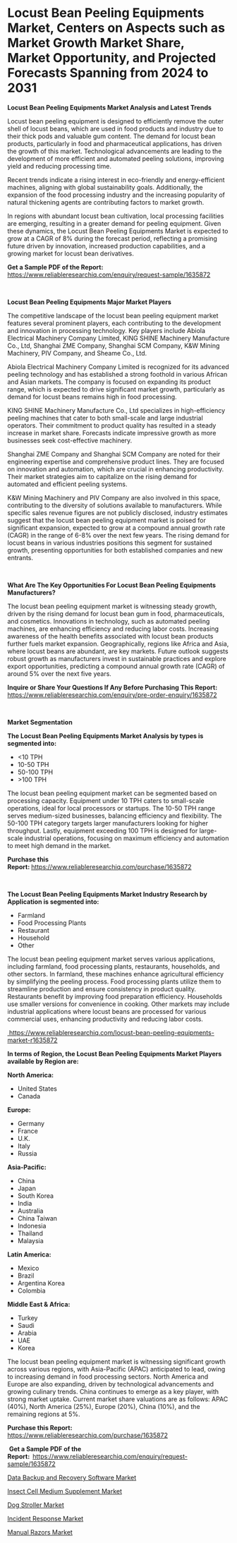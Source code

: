 <p><h1>Locust Bean Peeling Equipments Market, Centers on Aspects such as Market Growth Market Share, Market Opportunity, and Projected Forecasts Spanning from 2024 to 2031</h1></p><p><strong>Locust Bean Peeling Equipments Market Analysis and Latest Trends</strong></p>
<p><p>Locust bean peeling equipment is designed to efficiently remove the outer shell of locust beans, which are used in food products and industry due to their thick pods and valuable gum content. The demand for locust bean products, particularly in food and pharmaceutical applications, has driven the growth of this market. Technological advancements are leading to the development of more efficient and automated peeling solutions, improving yield and reducing processing time.</p><p>Recent trends indicate a rising interest in eco-friendly and energy-efficient machines, aligning with global sustainability goals. Additionally, the expansion of the food processing industry and the increasing popularity of natural thickening agents are contributing factors to market growth. </p><p>In regions with abundant locust bean cultivation, local processing facilities are emerging, resulting in a greater demand for peeling equipment. Given these dynamics, the Locust Bean Peeling Equipments Market is expected to grow at a CAGR of 8% during the forecast period, reflecting a promising future driven by innovation, increased production capabilities, and a growing market for locust bean derivatives.</p></p>
<p><strong>Get a Sample PDF of the Report:&nbsp;</strong> <a href="https://www.reliableresearchiq.com/enquiry/request-sample/1635872">https://www.reliableresearchiq.com/enquiry/request-sample/1635872</a></p>
<p>&nbsp;</p>
<p><strong>Locust Bean Peeling Equipments Major Market Players</strong></p>
<p><p>The competitive landscape of the locust bean peeling equipment market features several prominent players, each contributing to the development and innovation in processing technology. Key players include Abiola Electrical Machinery Company Limited, KING SHINE Machinery Manufacture Co., Ltd, Shanghai ZME Company, Shanghai SCM Company, K&W Mining Machinery, PIV Company, and Sheame Co., Ltd.</p><p>Abiola Electrical Machinery Company Limited is recognized for its advanced peeling technology and has established a strong foothold in various African and Asian markets. The company is focused on expanding its product range, which is expected to drive significant market growth, particularly as demand for locust beans remains high in food processing.</p><p>KING SHINE Machinery Manufacture Co., Ltd specializes in high-efficiency peeling machines that cater to both small-scale and large industrial operators. Their commitment to product quality has resulted in a steady increase in market share. Forecasts indicate impressive growth as more businesses seek cost-effective machinery.</p><p>Shanghai ZME Company and Shanghai SCM Company are noted for their engineering expertise and comprehensive product lines. They are focused on innovation and automation, which are crucial in enhancing productivity. Their market strategies aim to capitalize on the rising demand for automated and efficient peeling systems.</p><p>K&W Mining Machinery and PIV Company are also involved in this space, contributing to the diversity of solutions available to manufacturers. While specific sales revenue figures are not publicly disclosed, industry estimates suggest that the locust bean peeling equipment market is poised for significant expansion, expected to grow at a compound annual growth rate (CAGR) in the range of 6-8% over the next few years. The rising demand for locust beans in various industries positions this segment for sustained growth, presenting opportunities for both established companies and new entrants.</p></p>
<p>&nbsp;</p>
<p><strong>What Are The Key Opportunities For Locust Bean Peeling Equipments Manufacturers?</strong></p>
<p><p>The locust bean peeling equipment market is witnessing steady growth, driven by the rising demand for locust bean gum in food, pharmaceuticals, and cosmetics. Innovations in technology, such as automated peeling machines, are enhancing efficiency and reducing labor costs. Increasing awareness of the health benefits associated with locust bean products further fuels market expansion. Geographically, regions like Africa and Asia, where locust beans are abundant, are key markets. Future outlook suggests robust growth as manufacturers invest in sustainable practices and explore export opportunities, predicting a compound annual growth rate (CAGR) of around 5% over the next five years.</p></p>
<p><strong>Inquire or Share Your Questions If Any Before Purchasing This Report:</strong> <a href="https://www.reliableresearchiq.com/enquiry/pre-order-enquiry/1635872">https://www.reliableresearchiq.com/enquiry/pre-order-enquiry/1635872</a></p>
<p>&nbsp;</p>
<p><strong>Market Segmentation</strong></p>
<p><strong>The Locust Bean Peeling Equipments Market Analysis by types is segmented into:</strong></p>
<p><ul><li><10 TPH</li><li>10-50 TPH</li><li>50-100 TPH</li><li>>100 TPH</li></ul></p>
<p><p>The locust bean peeling equipment market can be segmented based on processing capacity. Equipment under 10 TPH caters to small-scale operations, ideal for local processors or startups. The 10-50 TPH range serves medium-sized businesses, balancing efficiency and flexibility. The 50-100 TPH category targets larger manufacturers looking for higher throughput. Lastly, equipment exceeding 100 TPH is designed for large-scale industrial operations, focusing on maximum efficiency and automation to meet high demand in the market.</p></p>
<p><strong>Purchase this Report:&nbsp;</strong><a href="https://www.reliableresearchiq.com/purchase/1635872">https://www.reliableresearchiq.com/purchase/1635872</a></p>
<p>&nbsp;</p>
<p><strong>The Locust Bean Peeling Equipments Market Industry Research by Application is segmented into:</strong></p>
<p><ul><li>Farmland</li><li>Food Processing Plants</li><li>Restaurant</li><li>Household</li><li>Other</li></ul></p>
<p><p>The locust bean peeling equipment market serves various applications, including farmland, food processing plants, restaurants, households, and other sectors. In farmland, these machines enhance agricultural efficiency by simplifying the peeling process. Food processing plants utilize them to streamline production and ensure consistency in product quality. Restaurants benefit by improving food preparation efficiency. Households use smaller versions for convenience in cooking. Other markets may include industrial applications where locust beans are processed for various commercial uses, enhancing productivity and reducing labor costs.</p></p>
<p><a href="https://www.reliableresearchiq.com/locust-bean-peeling-equipments-market-r1635872">&nbsp;https://www.reliableresearchiq.com/locust-bean-peeling-equipments-market-r1635872</a></p>
<p><strong>In terms of Region, the Locust Bean Peeling Equipments Market Players available by Region are:</strong></p>
<p>
    <p> <strong> North America: </strong>
        <ul>
            <li>United States</li>
            <li>Canada</li>
        </ul>
        </p> 
    <p> <strong> Europe: </strong>
        <ul>
            <li>Germany</li>
            <li>France</li>
            <li>U.K.</li>
            <li>Italy</li>
            <li>Russia</li>
        </ul>
        </p> 
    <p> <strong> Asia-Pacific: </strong>
        <ul>
            <li>China</li>
            <li>Japan</li>
            <li>South Korea</li>
            <li>India</li>
            <li>Australia</li>
            <li>China Taiwan</li>
            <li>Indonesia</li>
            <li>Thailand</li>
            <li>Malaysia</li>
        </ul>
        </p> 
    <p> <strong> Latin America: </strong>
        <ul>
            <li>Mexico</li>
            <li>Brazil</li>
            <li>Argentina Korea</li>
            <li>Colombia</li>
        </ul>
        </p> 
    <p> <strong> Middle East & Africa: </strong>
        <ul>
            <li>Turkey</li>
            <li>Saudi</li>
            <li>Arabia</li>
            <li>UAE</li>
            <li>Korea</li>
        </ul>
    </p>
    </p>
<p><p>The locust bean peeling equipment market is witnessing significant growth across various regions, with Asia-Pacific (APAC) anticipated to lead, owing to increasing demand in food processing sectors. North America and Europe are also expanding, driven by technological advancements and growing culinary trends. China continues to emerge as a key player, with strong market uptake. Current market share valuations are as follows: APAC (40%), North America (25%), Europe (20%), China (10%), and the remaining regions at 5%.</p></p>
<p><strong>Purchase this Report: </strong><a href="https://www.reliableresearchiq.com/purchase/1635872">https://www.reliableresearchiq.com/purchase/1635872</a></p>
<p>&nbsp;<strong>Get a Sample PDF of the Report:&nbsp;&nbsp;</strong><a href="https://www.reliableresearchiq.com/enquiry/request-sample/1635872">https://www.reliableresearchiq.com/enquiry/request-sample/1635872</a></p>
<p><strong></strong></p>
<p><p><a href="https://www.linkedin.com/pulse/data-backup-recovery-software-market-global-trends-forecast-2024-bab6e">Data Backup and Recovery Software Market</a></p><p><a href="https://medium.com/@maryamschultz/insect-cell-medium-supplement-market-global-market-insights-and-sales-trends-2024-to-2031-148e67cbabe5">Insect Cell Medium Supplement Market</a></p><p><a href="https://issuu.com/reportprime-2/docs/dog-stroller-market-size-2030.pptx_f5062c1c3e1430">Dog Stroller Market</a></p><p><a href="https://www.linkedin.com/pulse/deep-dive-incident-response-market-itstrends-segmentation-competitive-gepce">Incident Response Market</a></p><p><a href="https://issuu.com/reportprime-2/docs/manual-razors-market-size-2030.pptx_965c099cab4a5e">Manual Razors Market</a></p></p>